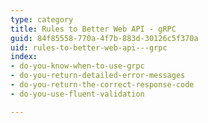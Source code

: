 ```yaml
---
type: category
title: Rules to Better Web API - gRPC
guid: 84f85558-770a-4f7b-883d-30126c5f370a
uid: rules-to-better-web-api---grpc
index:
- do-you-know-when-to-use-grpc
- do-you-return-detailed-error-messages
- do-you-return-the-correct-response-code
- do-you-use-fluent-validation

---
```



